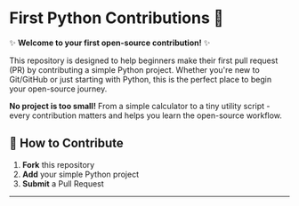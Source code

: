 # First Python Contributions 🐍

✨ **Welcome to your first open-source contribution!** ✨

This repository is designed to help beginners make their first pull request (PR) by contributing a simple Python project. Whether you're new to Git/GitHub or just starting with Python, this is the perfect place to begin your open-source journey.

**No project is too small!** From a simple calculator to a tiny utility script - every contribution matters and helps you learn the open-source workflow.

## 🚀 How to Contribute
1. **Fork** this repository
2. **Add** your simple Python project
3. **Submit** a Pull Request


---
